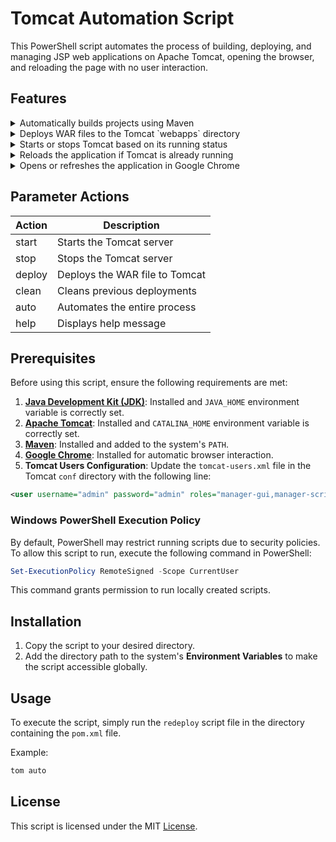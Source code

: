 # Tomcat Automation Script

This PowerShell script automates the process of building, deploying, and managing JSP web applications on Apache Tomcat, opening the browser, and reloading the page with no user interaction.

## Features

<details>
<summary>Automatically builds projects using Maven</summary>

This feature ensures that the project is built using Maven, compiling the source code and generating a deployable WAR file.

```powershell
$process = Start-Process -FilePath "mvn" -ArgumentList "clean package" -PassThru -Wait -NoNewWindow

if ($process.ExitCode -ne 0) {
    Write-Host "[ERROR] Maven build failed. Exiting." -ForegroundColor Red | Out-Null
    exit 1
}
```
Explanation: The script starts the Maven process using `mvn clean package`. If the Maven build fails (i.e., the exit code is non-zero), an error message is displayed, and the script terminates.
</details>

<details>
<summary>Deploys WAR files to the Tomcat `webapps` directory</summary>

Once the Maven build completes successfully, the generated WAR file is deployed to the Tomcat `webapps` directory.

```powershell
$WAR_FILE = Get-ChildItem -Path "$PROJECT_DIR\target" -Filter "*.war" | Select-Object -First 1 -ExpandProperty FullName
$APP_NAME = [System.IO.Path]::GetFileNameWithoutExtension($WAR_FILE)

if (-not $WAR_FILE) {
    Write-Host "[ERROR] No WAR file found. Closing Tomcat..." -ForegroundColor Red
    exit 1
}

Copy-Item -Path $WAR_FILE -Destination "$TOMCAT_HOME\webapps\"
INFO "New WAR file deployed"
```

Explanation: The script searches for the WAR file in the project's target directory and deploys it to the Tomcat `webapps` directory. If no WAR file is found, it terminates with an error message.
</details>

<details>
<summary>Starts or stops Tomcat based on its running status</summary>

The script includes functionality to start or stop Tomcat depending on the given action (`start` or `stop`).

```powershell
function Tomcat {
    param (
        [ValidateSet("start", "stop")]
        [string]$Action
    )
    $javaExecutable = "$env:JAVA_HOME\bin\java.exe"

    Start-Process -FilePath $javaExecutable `
        -ArgumentList "-cp", $classpath, $catalinaOpts, $mainClass, $Action `
        -NoNewWindow `
        -RedirectStandardOutput $logOut `
        -RedirectStandardError $logErr `
        -Wait
}
```

Explanation: The `Tomcat` function takes an action parameter (`start` or `stop`) and starts or stops the Tomcat server accordingly by executing the Java process with the appropriate arguments. If Tomcat is not already running, it can be started; if it is running, it can be stopped.
</details>

<details>
<summary>Reloads the application if Tomcat is already running</summary>

If Tomcat is already running, the script will reload the application rather than restarting the server.

```powershell
if ($tomcatRunning) {
    try {
        $creds = New-Object System.Management.Automation.PSCredential("admin", (ConvertTo-SecureString "admin" -AsPlainText -Force))
        Invoke-WebRequest -Uri "http://localhost:8080/manager/text/reload?path=/$APP_NAME" -Method Get -Credential $creds | Out-Null
        INFO "Tomcat reloaded"
    } catch {
        Write-Host "[ERROR] Failed to reload Tomcat. Check your credentials and Tomcat manager settings." -ForegroundColor Red
        exit 1
    }
} else {
    Tomcat -Action start
}
```

Explanation: If Tomcat is running, the script uses the Tomcat manager's API to reload the application without restarting the server. If Tomcat is not running, it starts the server first. The code now includes exception handling to catch errors during the reload process.
</details>

<details>
<summary>Opens or refreshes the application in Google Chrome</summary>

The script ensures the application is opened or refreshed in Google Chrome after deployment.

```powershell
$chromeProcesses = Get-Process -Name "chrome" -ErrorAction SilentlyContinue

if ($chromeProcesses) {
    $chromeOpened = $false
    foreach ($process in $chromeProcesses) {
        $chromeTitle = $process.MainWindowTitle
        if ($chromeTitle -like "*$APP_NAME*") {
            $chromeOpened = $true
            [System.Windows.Forms.SendKeys]::SendWait("^{F5}") # Ctrl+F5 for hard refresh
            INFO "Google Chrome reloaded"
            break
        }
    }

    if (-not $chromeOpened) {
        INFO "Opening Google Chrome"
        Start-Process "chrome" "http://localhost:8080/$APP_NAME"
    }
} else {
    INFO "Opening Google Chrome"
    Start-Process "chrome" "http://localhost:8080/$APP_NAME"
}
```

Explanation: The script checks if Google Chrome is already open and refreshes the tab with the deployed application. If Chrome is not open, it launches a new instance with the application URL.
</details>

## Parameter Actions
| Action    | Description                           |
|----------|--------------------------------------|
| start    | Starts the Tomcat server             |
| stop     | Stops the Tomcat server              |
| deploy   | Deploys the WAR file to Tomcat       |
| clean    | Cleans previous deployments          |
| auto     | Automates the entire process         |
| help     | Displays help message               |

## Prerequisites
Before using this script, ensure the following requirements are met:

1. **[Java Development Kit (JDK)](https://www.oracle.com/java/technologies/javase-jdk11-downloads.html)**: Installed and `JAVA_HOME` environment variable is correctly set.
2. **[Apache Tomcat](https://tomcat.apache.org/download-90.cgi)**: Installed and `CATALINA_HOME` environment variable is correctly set.
3. **[Maven](https://maven.apache.org/download.cgi)**: Installed and added to the system's `PATH`.
4. **[Google Chrome](https://www.google.com/chrome/)**: Installed for automatic browser interaction.
5. **Tomcat Users Configuration**: Update the `tomcat-users.xml` file in the Tomcat `conf` directory with the following line:

```xml
<user username="admin" password="admin" roles="manager-gui,manager-script"/>
```

### Windows PowerShell Execution Policy
By default, PowerShell may restrict running scripts due to security policies. To allow this script to run, execute the following command in PowerShell:

```powershell
Set-ExecutionPolicy RemoteSigned -Scope CurrentUser
```

This command grants permission to run locally created scripts.

## Installation
1. Copy the script to your desired directory.
2. Add the directory path to the system's **Environment Variables** to make the script accessible globally.

## Usage
To execute the script, simply run the `redeploy` script file in the directory containing the `pom.xml` file.

Example:
```powershell
tom auto
```

## License
This script is licensed under the MIT [License](License).
